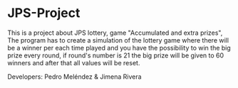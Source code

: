 # JPS-Project
This is a project about JPS lottery, game "Accumulated and extra prizes", The program has to create a simulation of the lottery game where there will be a 
winner per each time played and you have the possibility to win the big prize every round, if round's number is 21 the big prize will be given to 60 winners 
and after that all values will be reset.

Developers: Pedro Meléndez & Jimena Rivera

